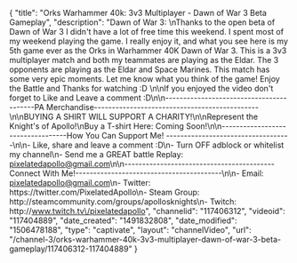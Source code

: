 {
    "title": "Orks Warhammer 40k: 3v3 Multiplayer - Dawn of War 3 Beta Gameplay",
    "description": "Dawn of War 3: \nThanks to the open beta of Dawn of War 3 I didn't have a lot of free time this weekend.  I spent most of my weekend playing the game.  I really enjoy it, and what you see here is my 5th game ever as the Orks in Warhammer 40K Dawn of War 3.  This is a 3v3 multiplayer match and both my teammates are playing as the Eldar.  The 3 opponents are playing as the Eldar and Space Marines.  This match has some very epic moments.  Let me know what you think of the game!  Enjoy the Battle and Thanks for watching :D \n\nIf you enjoyed the video don't forget to Like and Leave a comment :D\n\n-----------------------------------------PA Merchandise----------------------------------------------\n\nBUYING A SHIRT WILL SUPPORT A CHARITY!\n\nRepresent the Knight's of Apollo!\nBuy a T-shirt Here: Coming Soon!\n\n----------------------------------How You Can Support Me! -----------------------------------\n\n- Like, share and leave a comment :D\n- Turn OFF adblock or whitelist my channel\n- Send me a GREAT battle Replay: pixelatedapollo@gmail.com\n\n------------------------------------------Connect With Me!-----------------------------------------\n\n- Email: pixelatedapollo@gmail.com\n- Twitter: https:\/\/twitter.com\/PixelatedApollo\n- Steam Group:  http:\/\/steamcommunity.com\/groups\/apollosknights\n- Twitch: http:\/\/www.twitch.tv\/pixelatedapollo",
    "channelid": "117406312",
    "videoid": "117404889",
    "date_created": "1491832808",
    "date_modified": "1506478188",
    "type": "captivate",
    "layout": "channelVideo",
    "url": "\/channel-3\/orks-warhammer-40k-3v3-multiplayer-dawn-of-war-3-beta-gameplay\/117406312-117404889"
}